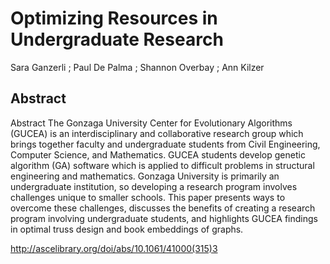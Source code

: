 # Optimizing Resources in Undergraduate Research

Sara Ganzerli ; Paul De Palma ; Shannon Overbay ; Ann Kilzer

## Abstract

Abstract
The Gonzaga University Center for Evolutionary Algorithms (GUCEA) is an interdisciplinary and collaborative research group which brings together faculty and undergraduate students from Civil Engineering, Computer Science, and Mathematics. 
GUCEA students develop genetic algorithm (GA) software which is applied to difficult problems in structural engineering and mathematics. 
Gonzaga University is primarily an undergraduate institution, so developing a research program involves challenges unique to smaller schools. 
This paper presents ways to overcome these challenges, discusses the benefits of creating a research program involving undergraduate students, and highlights GUCEA findings in optimal truss design and book embeddings of graphs.

http://ascelibrary.org/doi/abs/10.1061/41000(315)3
